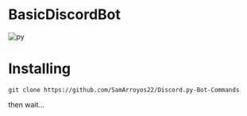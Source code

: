 # BasicDiscordBot
![py](https://img.shields.io/badge/Python-3.6-blue.svg?style=social)

# Installing
```
git clone https://github.com/SamArroyos22/Discord.py-Bot-Commands
```
then wait...
